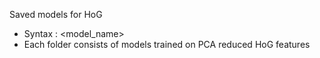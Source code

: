 Saved models for HoG
- Syntax : <model_name>
- Each folder consists of models trained on PCA reduced HoG features


